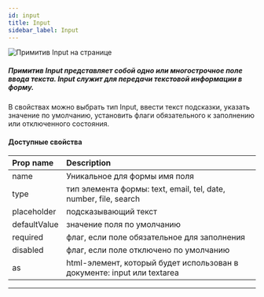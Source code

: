 ```yaml
---
id: input
title: Input
sidebar_label: Input
---
```


![Примитив Input на странице](/scr/primitives-input.png)

##### Примитив Input представляет собой одно или многострочное поле ввода текста. Input служит для передачи текстовой информации в форму.

В свойствах можно выбрать тип Input, ввести текст подсказки, указать значение по умолчанию, установить флаги обязательного к заполнению или отключенного состояния.

#### Доступные свойства

| Prop name    | Description                                                             |
| :----------- | :---------------------------------------------------------------------- |
| name         | Уникальное для формы имя поля                                           |
| type         | тип элемента формы: text, email, tel, date, number, file, search        |
| placeholder  | подсказывающий текст                                                    |
| defaultValue | значение поля по умолчанию                                              |
| required     | флаг, если поле обязательное для заполнения                             |
| disabled     | флаг, если поле отключено по умолчанию                                  |
| as           | html-элемент, который будет использован в документе: input или textarea |

---

